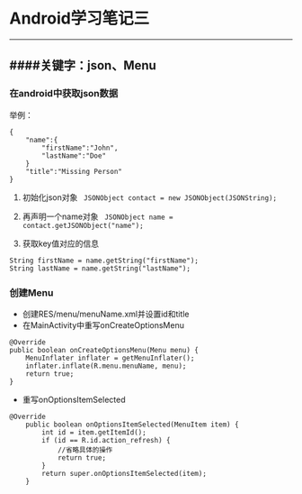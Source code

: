 # Android学习笔记三
---
####关键字：json、Menu
---
### 在android中获取json数据
举例：

```
{
	"name":{
		"firstName":"John",
		"lastName":"Doe"
	}
	"title":"Missing Person"
}
```

1. 初始化json对象 
` JSONObject contact = new JSONObject(JSONString);`

2. 再声明一个name对象
` JSONObject name = contact.getJSONObject("name");`
3. 获取key值对应的信息

```
String firstName = name.getString("firstName");
String lastName = name.getString("lastName");		
```

### 创建Menu
- 创建RES/menu/menuName.xml并设置id和title
- 在MainActivity中重写onCreateOptionsMenu

```
@Override
public boolean onCreateOptionsMenu(Menu menu) {
	MenuInflater inflater = getMenuInflater();
	inflater.inflate(R.menu.menuName, menu);
	return true;
}
```
- 重写onOptionsItemSelected

```
@Override
    public boolean onOptionsItemSelected(MenuItem item) {
        int id = item.getItemId();
        if (id == R.id.action_refresh) {
            //省略具体的操作
            return true;
        }
        return super.onOptionsItemSelected(item);
    }
```
